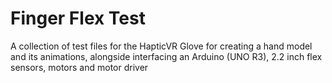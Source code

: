 # Finger Flex Test
 A collection of test files for the HapticVR Glove for creating a hand model and its animations, alongside interfacing an Arduino (UNO R3), 2.2 inch flex sensors, motors and motor driver
